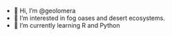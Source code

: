 - 👋 Hi, I’m @geolomera
- 👀 I’m interested in fog oases and desert ecosystems.
- 🌱 I’m currently learning R and Python

<!---
geolomera/geolomera is a ✨ special ✨ repository because its `README.md` (this file) appears on your GitHub profile.
You can click the Preview link to take a look at your changes.
--->

